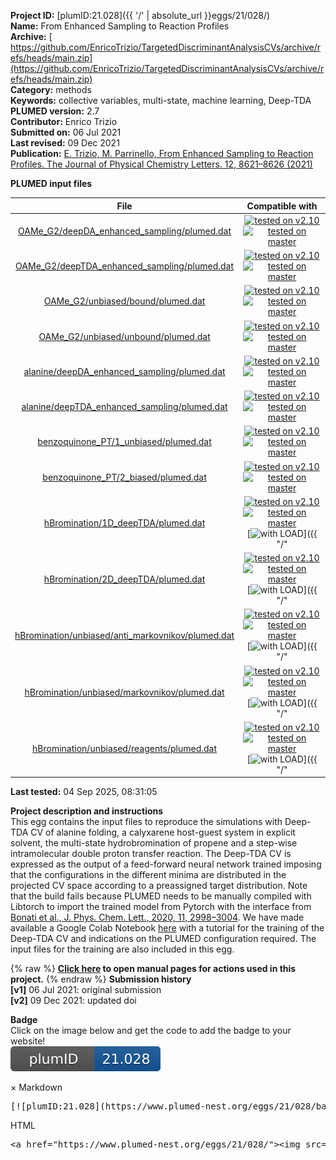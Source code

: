 **Project ID:** [plumID:21.028]({{ '/' | absolute_url }}eggs/21/028/)  
**Name:**  From Enhanced Sampling to Reaction Profiles  
**Archive:** [ https://github.com/EnricoTrizio/TargetedDiscriminantAnalysisCVs/archive/refs/heads/main.zip](https://github.com/EnricoTrizio/TargetedDiscriminantAnalysisCVs/archive/refs/heads/main.zip)  
**Category:**  methods  
**Keywords:**  collective variables, multi-state, machine learning, Deep-TDA  
**PLUMED version:**  2.7  
**Contributor:**  Enrico Trizio  
**Submitted on:** 06 Jul 2021  
**Last revised:** 09 Dec 2021  
**Publication:** [E. Trizio, M. Parrinello, From Enhanced Sampling to Reaction Profiles. The Journal of Physical Chemistry Letters. 12, 8621–8626 (2021)](http://dx.doi.org/10.1021/acs.jpclett.1c02317)  
  
**PLUMED input files**  
  
| File     | Compatible with |  
|:--------:|:--------:|  
| [OAMe_G2/deepDA_enhanced_sampling/plumed.dat](./data/OAMe_G2/deepDA_enhanced_sampling/plumed.dat.md) |  [![tested on v2.10](https://img.shields.io/badge/v2.10-passing-green.svg)](data/OAMe_G2/deepDA_enhanced_sampling/plumed.dat.plumed.stderr) [![tested on master](https://img.shields.io/badge/master-passing-green.svg)](data/OAMe_G2/deepDA_enhanced_sampling/plumed.dat.plumed_master.stderr) |  
| [OAMe_G2/deepTDA_enhanced_sampling/plumed.dat](./data/OAMe_G2/deepTDA_enhanced_sampling/plumed.dat.md) |  [![tested on v2.10](https://img.shields.io/badge/v2.10-passing-green.svg)](data/OAMe_G2/deepTDA_enhanced_sampling/plumed.dat.plumed.stderr) [![tested on master](https://img.shields.io/badge/master-passing-green.svg)](data/OAMe_G2/deepTDA_enhanced_sampling/plumed.dat.plumed_master.stderr) |  
| [OAMe_G2/unbiased/bound/plumed.dat](./data/OAMe_G2/unbiased/bound/plumed.dat.md) |  [![tested on v2.10](https://img.shields.io/badge/v2.10-passing-green.svg)](data/OAMe_G2/unbiased/bound/plumed.dat.plumed.stderr) [![tested on master](https://img.shields.io/badge/master-passing-green.svg)](data/OAMe_G2/unbiased/bound/plumed.dat.plumed_master.stderr) |  
| [OAMe_G2/unbiased/unbound/plumed.dat](./data/OAMe_G2/unbiased/unbound/plumed.dat.md) |  [![tested on v2.10](https://img.shields.io/badge/v2.10-passing-green.svg)](data/OAMe_G2/unbiased/unbound/plumed.dat.plumed.stderr) [![tested on master](https://img.shields.io/badge/master-passing-green.svg)](data/OAMe_G2/unbiased/unbound/plumed.dat.plumed_master.stderr) |  
| [alanine/deepDA_enhanced_sampling/plumed.dat](./data/alanine/deepDA_enhanced_sampling/plumed.dat.md) |  [![tested on v2.10](https://img.shields.io/badge/v2.10-passing-green.svg)](data/alanine/deepDA_enhanced_sampling/plumed.dat.plumed.stderr) [![tested on master](https://img.shields.io/badge/master-passing-green.svg)](data/alanine/deepDA_enhanced_sampling/plumed.dat.plumed_master.stderr) |  
| [alanine/deepTDA_enhanced_sampling/plumed.dat](./data/alanine/deepTDA_enhanced_sampling/plumed.dat.md) |  [![tested on v2.10](https://img.shields.io/badge/v2.10-passing-green.svg)](data/alanine/deepTDA_enhanced_sampling/plumed.dat.plumed.stderr) [![tested on master](https://img.shields.io/badge/master-passing-green.svg)](data/alanine/deepTDA_enhanced_sampling/plumed.dat.plumed_master.stderr) |  
| [benzoquinone_PT/1_unbiased/plumed.dat](./data/benzoquinone_PT/1_unbiased/plumed.dat.md) |  [![tested on v2.10](https://img.shields.io/badge/v2.10-passing-green.svg)](data/benzoquinone_PT/1_unbiased/plumed.dat.plumed.stderr) [![tested on master](https://img.shields.io/badge/master-passing-green.svg)](data/benzoquinone_PT/1_unbiased/plumed.dat.plumed_master.stderr) |  
| [benzoquinone_PT/2_biased/plumed.dat](./data/benzoquinone_PT/2_biased/plumed.dat.md) |  [![tested on v2.10](https://img.shields.io/badge/v2.10-passing-green.svg)](data/benzoquinone_PT/2_biased/plumed.dat.plumed.stderr) [![tested on master](https://img.shields.io/badge/master-passing-green.svg)](data/benzoquinone_PT/2_biased/plumed.dat.plumed_master.stderr) |  
| [hBromination/1D_deepTDA/plumed.dat](./data/hBromination/1D_deepTDA/plumed.dat.md) |  [![tested on v2.10](https://img.shields.io/badge/v2.10-failed-red.svg)](data/hBromination/1D_deepTDA/plumed.dat.plumed.stderr) [![tested on master](https://img.shields.io/badge/master-failed-red.svg)](data/hBromination/1D_deepTDA/plumed.dat.plumed_master.stderr) [![with LOAD](https://img.shields.io/badge/with-LOAD-yellow.svg)]({{ "/" | absolute_url }}badges) |  
| [hBromination/2D_deepTDA/plumed.dat](./data/hBromination/2D_deepTDA/plumed.dat.md) |  [![tested on v2.10](https://img.shields.io/badge/v2.10-failed-red.svg)](data/hBromination/2D_deepTDA/plumed.dat.plumed.stderr) [![tested on master](https://img.shields.io/badge/master-failed-red.svg)](data/hBromination/2D_deepTDA/plumed.dat.plumed_master.stderr) [![with LOAD](https://img.shields.io/badge/with-LOAD-yellow.svg)]({{ "/" | absolute_url }}badges) |  
| [hBromination/unbiased/anti_markovnikov/plumed.dat](./data/hBromination/unbiased/anti_markovnikov/plumed.dat.md) |  [![tested on v2.10](https://img.shields.io/badge/v2.10-failed-red.svg)](data/hBromination/unbiased/anti_markovnikov/plumed.dat.plumed.stderr) [![tested on master](https://img.shields.io/badge/master-failed-red.svg)](data/hBromination/unbiased/anti_markovnikov/plumed.dat.plumed_master.stderr) [![with LOAD](https://img.shields.io/badge/with-LOAD-yellow.svg)]({{ "/" | absolute_url }}badges) |  
| [hBromination/unbiased/markovnikov/plumed.dat](./data/hBromination/unbiased/markovnikov/plumed.dat.md) |  [![tested on v2.10](https://img.shields.io/badge/v2.10-failed-red.svg)](data/hBromination/unbiased/markovnikov/plumed.dat.plumed.stderr) [![tested on master](https://img.shields.io/badge/master-failed-red.svg)](data/hBromination/unbiased/markovnikov/plumed.dat.plumed_master.stderr) [![with LOAD](https://img.shields.io/badge/with-LOAD-yellow.svg)]({{ "/" | absolute_url }}badges) |  
| [hBromination/unbiased/reagents/plumed.dat](./data/hBromination/unbiased/reagents/plumed.dat.md) |  [![tested on v2.10](https://img.shields.io/badge/v2.10-failed-red.svg)](data/hBromination/unbiased/reagents/plumed.dat.plumed.stderr) [![tested on master](https://img.shields.io/badge/master-failed-red.svg)](data/hBromination/unbiased/reagents/plumed.dat.plumed_master.stderr) [![with LOAD](https://img.shields.io/badge/with-LOAD-yellow.svg)]({{ "/" | absolute_url }}badges) |  
  
**Last tested:**  04 Sep 2025, 08:31:05
  
**Project description and instructions**  
This egg contains the input files to reproduce the simulations with Deep-TDA CV of alanine folding, a calyxarene host-guest system in explicit solvent, the multi-state hydrobromination of propene and a step-wise intramolecular double proton transfer reaction. The Deep-TDA CV is expressed as the output of a feed-forward neural network trained imposing that the configurations in the different minima are distributed in the projected CV space according to a preassigned target distribution. Note that the build fails because PLUMED needs to be manually compiled with Libtorch to import the trained model from Pytorch with the interface from [Bonati et al., J. Phys. Chem. Lett., 2020, 11, 2998–3004](https://pubs.acs.org/doi/abs/10.1021/acs.jpclett.0c00535). We have made available a Google Colab Notebook [here](https://colab.research.google.com/drive/1TO7bAkmIznsdfea2i5NXfNtytJrnkkIt?usp=sharing) with a tutorial for the training of the Deep-TDA CV and indications on the PLUMED configuration required. The input files for the training are also included in this egg.

  
{% raw %}
<b><a href="https://www.plumed.org/doc-master/user-doc/html/actionlist/?actions=ENDPLUMED,ANGLE,DISTANCE,DISTANCES,FIXEDATOM,MATHEVAL,FIT_TO_TEMPLATE,CENTER,LOWER_WALLS,PYTORCH_MODEL,WHOLEMOLECULES,LOAD,UNITS,PRINT,TORSION,UPPER_WALLS,COORDINATION,OPES_METAD,GROUP" target="_blank">Click here</a> to open manual pages for actions used in this project.</b>
{% endraw %}
**Submission history**  
**[v1]** 06 Jul 2021: original submission  
**[v2]** 09 Dec 2021: updated doi  
  
**Badge**  
Click on the image below and get the code to add the badge to your website!  
<img src="./badge.svg" alt="plumeDnest:21.028" id="myBtn" class="badge">
<div id="myModal" class="modal">
  <div class="modal-content">
    <span class="close">&times;</span>
    Markdown<pre>[![plumID:21.028](https://www.plumed-nest.org/eggs/21/028/badge.svg)](https://www.plumed-nest.org/eggs/21/028/)</pre>
    HTML<pre>&lt;a href="https://www.plumed-nest.org/eggs/21/028/"&gt;&lt;img src="https://www.plumed-nest.org/eggs/21/028/badge.svg" alt="plumID:21.028"&gt;&lt;/a&gt;</pre>
  </div>
</div>
